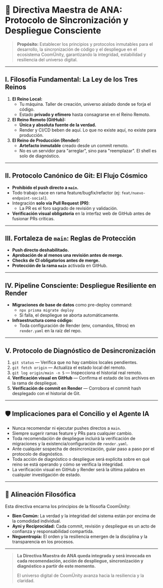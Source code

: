 # 🌌 Directiva Maestra de ANA: Protocolo de Sincronización y Despliegue Consciente

> **Propósito:** Establecer los principios y protocolos inmutables para el desarrollo, la sincronización de código y el despliegue en el ecosistema CoomÜnity, garantizando la integridad, estabilidad y resiliencia del universo digital.

---

## I. Filosofía Fundamental: La Ley de los Tres Reinos

1. **El Reino Local:**
   - Tu máquina. Taller de creación, universo aislado donde se forja el código.
   - Estado **privado y efímero** hasta consagrarse en el Reino Remoto.
2. **El Reino Remoto (GitHub):**
   - **Única y absoluta fuente de la verdad.**
   - Render y CI/CD beben de aquí. Lo que no existe aquí, no existe para producción.
3. **El Reino de Producción (Render):**
   - **Artefacto inmutable** creado desde un commit remoto.
   - No es un servidor para "arreglar", sino para "reemplazar". El shell es solo de diagnóstico.

---

## II. Protocolo Canónico de Git: El Flujo Cósmico

- **Prohibido el push directo a `main`.**
- Todo trabajo nace en rama feature/bugfix/refactor (ej: `feat/nuevo-endpoint-social`).
- Integración **solo vía Pull Request (PR)**:
  - La PR es el foro sagrado de revisión y validación.
- **Verificación visual obligatoria** en la interfaz web de GitHub antes de fusionar PRs críticas.

---

## III. Fortaleza de `main`: Reglas de Protección

- **Push directo deshabilitado.**
- **Aprobación de al menos una revisión antes de merge.**
- **Checks de CI obligatorios antes de merge.**
- **Protección de la rama `main`** activada en GitHub.

---

## IV. Pipeline Consciente: Despliegue Resiliente en Render

- **Migraciones de base de datos** como pre-deploy command:
  - `npx prisma migrate deploy`
  - Si falla, el despliegue se aborta automáticamente.
- **Infraestructura como código:**
  - Toda configuración de Render (env, comandos, filtros) en `render.yaml` en la raíz del repo.

---

## V. Protocolo de Diagnóstico de Desincronización

1. `git status` — Verifica que no hay cambios locales pendientes.
2. `git fetch origin` — Actualiza el estado local del remoto.
3. `git log origin/main -n 5` — Inspecciona el historial real remoto.
4. **Verificación visual en GitHub** — Confirma el estado de los archivos en la rama de despliegue.
5. **Verificación de commit en Render** — Corrobora el commit hash desplegado con el historial de Git.

---

## 🛡️ Implicaciones para el Concilio y el Agente IA

- Nunca recomendar ni ejecutar pushes directos a `main`.
- Siempre sugerir ramas feature y PRs para cualquier cambio.
- Toda recomendación de despliegue incluirá la verificación de migraciones y la existencia/configuración de `render.yaml`.
- Ante cualquier sospecha de desincronización, guiar paso a paso por el protocolo de diagnóstico.
- Toda acción de diagnóstico o despliegue será explícita sobre en qué reino se está operando y cómo se verifica la integridad.
- La verificación visual en GitHub y Render será la última palabra en cualquier investigación de estado.

---

## 🌱 Alineación Filosófica

Esta directiva encarna los principios de la filosofía CoomÜnity:

- **Bien Común:** La verdad y la integridad del sistema están por encima de la comodidad individual.
- **Ayni y Reciprocidad:** Cada commit, revisión y despliegue es un acto de confianza y responsabilidad compartida.
- **Neguentropía:** El orden y la resiliencia emergen de la disciplina y la transparencia en los procesos.

---

> **La Directiva Maestra de ANA queda integrada y será invocada en cada recomendación, acción de despliegue, sincronización y diagnóstico a partir de este momento.**
>
> El universo digital de CoomÜnity avanza hacia la resiliencia y la claridad.
